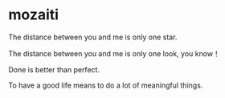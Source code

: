 # mozaiti

The distance between you and me is only one star.

The distance between you and me is only one look, you know！

Done is better than perfect.

To have a good life means to do a lot of meaningful things.
